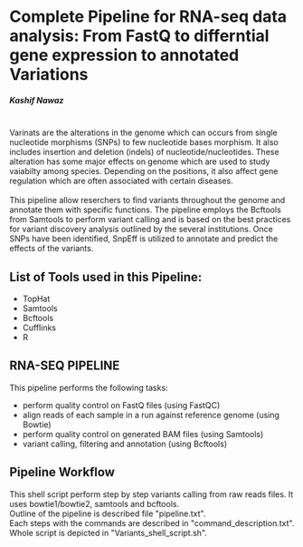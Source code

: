 # **Complete Pipeline for RNA-seq data analysis: From FastQ to differntial gene expression to annotated Variations**

##### Kashif Nawaz
\
Varinats are the alterations in the genome which can occurs from single nucleotide morphisms (SNPs) to few nucleotide bases morphism. It also includes insertion and deletion (indels) of nucleotide/nucleotides. These alteration has some major effects on genome which are used to study vaiabilty among species. Depending on the positions, it also affect gene regulation which are often associated with certain diseases.\
\
This pipeline allow reserchers to find variants throughout the genome and annotate them with specific functions. The pipeline employs the Bcftools from Samtools to perform variant calling and is based on the best practices for variant discovery analysis outlined by the several institutions. Once SNPs have been identified, SnpEff is utilized to annotate and predict the effects of the variants.

## List of Tools used in this Pipeline:
- TopHat
- Samtools
- Bcftools
- Cufflinks
- R

## RNA-SEQ PIPELINE
This pipeline performs the following tasks:

- perform quality control on FastQ files (using FastQC)
- align reads of each sample in a run against reference genome (using Bowtie)
- perform quality control on generated BAM files (using Samtools)
- variant calling, filtering and annotation (using Bcftools)

## Pipeline Workflow
This shell script perform step by step variants calling from raw reads files. It uses bowtie1/bowtie2, samtools and bcftools.\
Outline of the pipeline is described file "pipeline.txt".\
Each steps with the commands are described in "command_description.txt".\
Whole script is depicted in "Variants_shell_script.sh".
